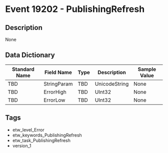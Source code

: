 # Event 19202 - PublishingRefresh

## Description
None

## Data Dictionary
|Standard Name|Field Name|Type|Description|Sample Value|
|---|---|---|---|---|
|TBD|StringParam|TBD|UnicodeString|None|None|
|TBD|ErrorHigh|TBD|UInt32|None|None|
|TBD|ErrorLow|TBD|UInt32|None|None|

## Tags
* etw_level_Error
* etw_keywords_PublishingRefresh
* etw_task_PublishingRefresh
* version_1